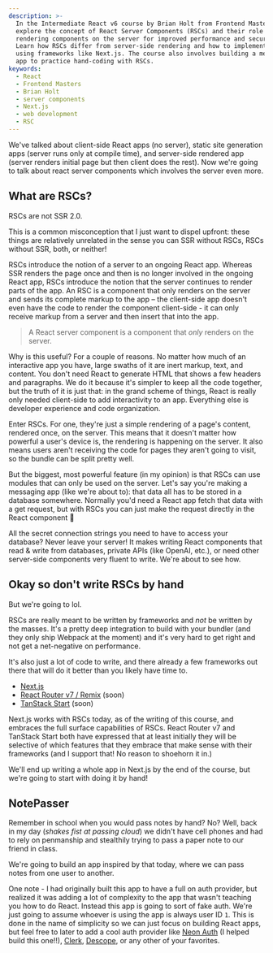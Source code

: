 ```yaml
---
description: >-
  In the Intermediate React v6 course by Brian Holt from Frontend Masters,
  explore the concept of React Server Components (RSCs) and their role in
  rendering components on the server for improved performance and security.
  Learn how RSCs differ from server-side rendering and how to implement them
  using frameworks like Next.js. The course also involves building a messaging
  app to practice hand-coding with RSCs.
keywords:
  - React
  - Frontend Masters
  - Brian Holt
  - server components
  - Next.js
  - web development
  - RSC
---
```


We've talked about client-side React apps (no server), static site generation apps (server runs only at compile time), and server-side rendered app (server renders initial page but then client does the rest). Now we're going to talk about react server components which involves the server even more.

## What are RSCs?

RSCs are not SSR 2.0.

This is a common misconception that I just want to dispel upfront: these things are relatively unrelated in the sense you can SSR without RSCs, RSCs without SSR, both, or neither!

RSCs introduce the notion of a server to an ongoing React app. Whereas SSR renders the page once and then is no longer involved in the ongoing React app, RSCs introduce the notion that the server continues to render parts of the app. An RSC is a component that only renders on the server and sends its complete markup to the app – the client-side app doesn't even have the code to render the component client-side - it can only receive markup from a server and then insert that into the app.

> A React server component is a component that _only_ renders on the server.

Why is this useful? For a couple of reasons. No matter how much of an interactive app you have, large swaths of it are inert markup, text, and content. You don't need React to generate HTML that shows a few headers and paragraphs. We do it because it's simpler to keep all the code together, but the truth of it is just that: in the grand scheme of things, React is really only needed client-side to add interactivity to an app. Everything else is developer experience and code organization.

Enter RSCs. For one, they're just a simple rendering of a page's content, rendered once, on the server. This means that it doesn't matter how powerful a user's device is, the rendering is happening on the server. It also means users aren't receiving the code for pages they aren't going to visit, so the bundle can be split pretty well.

But the biggest, most powerful feature (in my opinion) is that RSCs can use modules that can only be used on the server. Let's say you're making a messaging app (like we're about to): that data all has to be stored in a database somewhere. Normally you'd need a React app fetch that data with a get request, but with RSCs you can just make the request directly in the React component 🤯

All the secret connection strings you need to have to access your database? Never leave your server! It makes writing React components that read & write from databases, private APIs (like OpenAI, etc.), or need other server-side components very fluent to write. We're about to see how.

## Okay so don't write RSCs by hand

But we're going to lol.

RSCs are really meant to be written by frameworks and _not_ be written by the masses. It's a pretty deep integration to build with your bundler (and they only ship Webpack at the moment) and it's very hard to get right and not get a net-negative on performance.

It's also just a lot of code to write, and there already a few frameworks out there that will do it better than you likely have time to.

- [Next.js][next]
- [React Router v7 / Remix][remix] (soon)
- [TanStack Start][tanstack] (soon)

Next.js works with RSCs today, as of the writing of this course, and embraces the full surface capabilities of RSCs. React Router v7 and TanStack Start both have expressed that at least initially they will be selective of which features that they embrace that make sense with their frameworks (and I support that! No reason to shoehorn it in.)

We'll end up writing a whole app in Next.js by the end of the course, but we're going to start with doing it by hand!

## NotePasser

Remember in school when you would pass notes by hand? No? Well, back in my day (_shakes fist at passing cloud_) we didn't have cell phones and had to rely on penmanship and stealthily trying to pass a paper note to our friend in class.

We're going to build an app inspired by that today, where we can pass notes from one user to another.

One note - I had originally built this app to have a full on auth provider, but realized it was adding a lot of complexity to the app that wasn't teaching you how to do React. Instead this app is going to sort of fake auth. We're just going to assume whoever is using the app is always user ID `1`. This is done in the name of simplicity so we can just focus on building React apps, but feel free to later to add a cool auth provider like [Neon Auth][neon] (I helped build this one!!), [Clerk][clerk], [Descope][descope], or any other of your favorites.

[next]: https://nextjs.org/
[remix]: https://reactrouter.com/
[tanstack]: https://tanstack.com/start/latest
[neon]: https://neon.tech/
[clerk]: https://clerk.com/
[descope]: https://www.descope.com/
